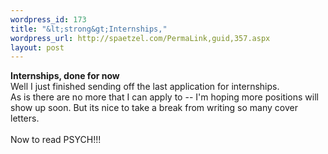 ```yaml
--- 
wordpress_id: 173
title: "&lt;strong&gt;Internships,"
wordpress_url: http://spaetzel.com/PermaLink,guid,357.aspx
layout: post
---
```

<strong>Internships, done for now</strong>
        <br />
        Well I just finished sending off the last application for internships.<br />
        As is there are no more that I can apply to -- I'm hoping more positions will show
        up soon. But its nice to take a break from writing so many cover letters.<br />
        <br />
        Now to read PSYCH!!!<br />
        <img width="0" height="0" src="http://spaetzel.com/aggbug.ashx?id=357" />
